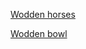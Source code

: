 [Wodden horses](https://jaroslavhavrda.github.io/woodHeatTreatment/woodden_horses)


[Wodden bowl](https://jaroslavhavrda.github.io/woodHeatTreatment/bowl)
